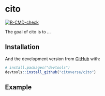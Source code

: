 
<!-- README.md is generated from README.Rmd. Please edit that file -->

# cito

<!-- badges: start -->

[![R-CMD-check](https://github.com/citoverse/cito/workflows/R-CMD-check/badge.svg)](https://github.com/citoverse/cito/actions)
<!-- badges: end -->

The goal of cito is to …

## Installation

And the development version from [GitHub](https://github.com/) with:

``` r
# install.packages("devtools")
devtools::install_github("citoverse/cito")
```

## Example
